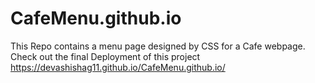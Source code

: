 # CafeMenu.github.io
This Repo contains a menu page designed by CSS for a Cafe webpage.
Check out the final Deployment of this project https://devashishag11.github.io/CafeMenu.github.io/
